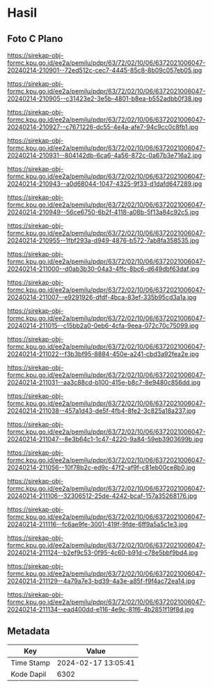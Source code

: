 # Hasil

## Foto C Plano

https://sirekap-obj-formc.kpu.go.id/ee2a/pemilu/pdpr/63/72/02/10/06/6372021006047-20240214-210901--72ed512c-cec7-4445-85c8-8b09c057eb05.jpg

https://sirekap-obj-formc.kpu.go.id/ee2a/pemilu/pdpr/63/72/02/10/06/6372021006047-20240214-210905--c31423e2-3e5b-4801-b8ea-b552adbb0f38.jpg

https://sirekap-obj-formc.kpu.go.id/ee2a/pemilu/pdpr/63/72/02/10/06/6372021006047-20240214-210927--c7671226-dc55-4e4a-afe7-94c9cc0c8fb1.jpg

https://sirekap-obj-formc.kpu.go.id/ee2a/pemilu/pdpr/63/72/02/10/06/6372021006047-20240214-210931--804142db-6ca6-4a56-872c-0a67b3e716a2.jpg

https://sirekap-obj-formc.kpu.go.id/ee2a/pemilu/pdpr/63/72/02/10/06/6372021006047-20240214-210943--a0d68044-1047-4325-9f33-d1dafd647289.jpg

https://sirekap-obj-formc.kpu.go.id/ee2a/pemilu/pdpr/63/72/02/10/06/6372021006047-20240214-210949--56ce6750-6b2f-4118-a08b-5f13a84c92c5.jpg

https://sirekap-obj-formc.kpu.go.id/ee2a/pemilu/pdpr/63/72/02/10/06/6372021006047-20240214-210955--1fbf293a-d949-4876-b572-7ab8fa358535.jpg

https://sirekap-obj-formc.kpu.go.id/ee2a/pemilu/pdpr/63/72/02/10/06/6372021006047-20240214-211000--d0ab3b30-04a3-4ffc-8bc6-d649dbf63daf.jpg

https://sirekap-obj-formc.kpu.go.id/ee2a/pemilu/pdpr/63/72/02/10/06/6372021006047-20240214-211007--e9291926-dfdf-4bca-83ef-335b95cd3a1a.jpg

https://sirekap-obj-formc.kpu.go.id/ee2a/pemilu/pdpr/63/72/02/10/06/6372021006047-20240214-211015--c15bb2a0-0eb6-4cfa-9eea-072c70c75099.jpg

https://sirekap-obj-formc.kpu.go.id/ee2a/pemilu/pdpr/63/72/02/10/06/6372021006047-20240214-211022--f3b3bf95-8884-450e-a241-cbd3a92fea2e.jpg

https://sirekap-obj-formc.kpu.go.id/ee2a/pemilu/pdpr/63/72/02/10/06/6372021006047-20240214-211031--aa3c88cd-b100-415e-b8c7-8e9480c856dd.jpg

https://sirekap-obj-formc.kpu.go.id/ee2a/pemilu/pdpr/63/72/02/10/06/6372021006047-20240214-211038--457a1d43-de5f-4fb4-8fe2-3c825a18a237.jpg

https://sirekap-obj-formc.kpu.go.id/ee2a/pemilu/pdpr/63/72/02/10/06/6372021006047-20240214-211047--8e3b64c1-1c47-4220-9a84-59eb3903699b.jpg

https://sirekap-obj-formc.kpu.go.id/ee2a/pemilu/pdpr/63/72/02/10/06/6372021006047-20240214-211056--10f78b2c-ed9c-47f2-af9f-c81eb00ce8b0.jpg

https://sirekap-obj-formc.kpu.go.id/ee2a/pemilu/pdpr/63/72/02/10/06/6372021006047-20240214-211106--32306512-25de-4242-bcaf-157a35268176.jpg

https://sirekap-obj-formc.kpu.go.id/ee2a/pemilu/pdpr/63/72/02/10/06/6372021006047-20240214-211116--fc6ae9fe-3001-419f-9fde-6ff9a5a5c1e3.jpg

https://sirekap-obj-formc.kpu.go.id/ee2a/pemilu/pdpr/63/72/02/10/06/6372021006047-20240214-211124--b2ef9c53-0f95-4c60-b91d-c78e5bbf9bd4.jpg

https://sirekap-obj-formc.kpu.go.id/ee2a/pemilu/pdpr/63/72/02/10/06/6372021006047-20240214-211129--4a79a7e3-bd39-4a3e-a85f-f9f4ac72ea14.jpg

https://sirekap-obj-formc.kpu.go.id/ee2a/pemilu/pdpr/63/72/02/10/06/6372021006047-20240214-211134--ead400dd-e116-4e9c-81f6-4b2851f19f8d.jpg


## Metadata

| Key        | Value               |
| ---------- | ------------------- |
| Time Stamp | 2024-02-17 13:05:41 |
| Kode Dapil | 6302                |



